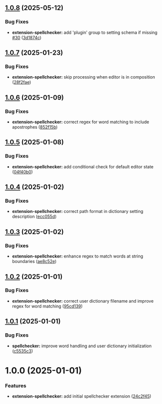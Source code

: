 ## [1.0.8](https://github.com/purocean/yank-note-extension/compare/extension-spellchecker-1.0.6...extension-spellchecker-1.0.8) (2025-05-12)


### Bug Fixes

* **extension-spellchecker:** add 'plugin' group to setting schema if missing [#30](https://github.com/purocean/yank-note-extension/issues/30) ([3d1874c](https://github.com/purocean/yank-note-extension/commit/3d1874c3a9e6e9a2c741adb204d1b335e9fb8773))



## [1.0.7](https://github.com/purocean/yank-note-extension/compare/extension-spellchecker-1.0.6...extension-spellchecker-1.0.7) (2025-01-23)


### Bug Fixes

* **extension-spellchecker:** skip processing when editor is in composition ([28f2fae](https://github.com/purocean/yank-note-extension/commit/28f2faeaf54c4f4d0ebc31027694bad47d189155))



## [1.0.6](https://github.com/purocean/yank-note-extension/compare/extension-spellchecker-1.0.5...extension-spellchecker-1.0.6) (2025-01-09)


### Bug Fixes

* **extension-spellchecker:** correct regex for word matching to include apostrophes ([852f15b](https://github.com/purocean/yank-note-extension/commit/852f15bb476e162c7b3a9a3e7b468809621d2383))



## [1.0.5](https://github.com/purocean/yank-note-extension/compare/extension-spellchecker-1.0.4...extension-spellchecker-1.0.5) (2025-01-08)


### Bug Fixes

* **extension-spellchecker:** add conditional check for default editor state ([04f40b0](https://github.com/purocean/yank-note-extension/commit/04f40b0bb927df33dce5965fcf8faf88bb7f225d))



## [1.0.4](https://github.com/purocean/yank-note-extension/compare/extension-spellchecker-1.0.3...extension-spellchecker-1.0.4) (2025-01-02)


### Bug Fixes

* **extension-spellchecker:** correct path format in dictionary setting description ([ecc055d](https://github.com/purocean/yank-note-extension/commit/ecc055d895d7aa9058a76799d799145c4113f8f3))



## [1.0.3](https://github.com/purocean/yank-note-extension/compare/extension-spellchecker-1.0.2...extension-spellchecker-1.0.3) (2025-01-02)


### Bug Fixes

* **extension-spellchecker:** enhance regex to match words at string boundaries ([ae8c52e](https://github.com/purocean/yank-note-extension/commit/ae8c52e8f26449aa329d9c88be081125322ac15d))



## [1.0.2](https://github.com/purocean/yank-note-extension/compare/extension-spellchecker-1.0.1...extension-spellchecker-1.0.2) (2025-01-01)


### Bug Fixes

* **extension-spellchecker:** correct user dictionary filename and improve regex for word matching ([95cd139](https://github.com/purocean/yank-note-extension/commit/95cd139f601afe49e7449deb657387f86aa26641))



## [1.0.1](https://github.com/purocean/yank-note-extension/compare/extension-spellchecker-1.0.0...extension-spellchecker-1.0.1) (2025-01-01)


### Bug Fixes

* **spellchecker:** improve word handling and user dictionary initialization ([c5535c3](https://github.com/purocean/yank-note-extension/commit/c5535c3fa42dff44436ef861c14120000a2b5b3d))



# 1.0.0 (2025-01-01)


### Features

* **extension-spellchecker:** add initial spellchecker extension ([24c2f45](https://github.com/purocean/yank-note-extension/commit/24c2f4581fbc3cd708e5b7eed8fe1fb22e38b156))
